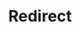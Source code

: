 ﻿---
layout: src/layouts/Redirect.astro
title: Redirect
redirect: https://yamldoc.liuyan.wang/docs/deployments/databases/common-patterns/adhoc-data-changes
pubDate:  2023-01-01
navSearch: false
navSitemap: false
navMenu: false
---
